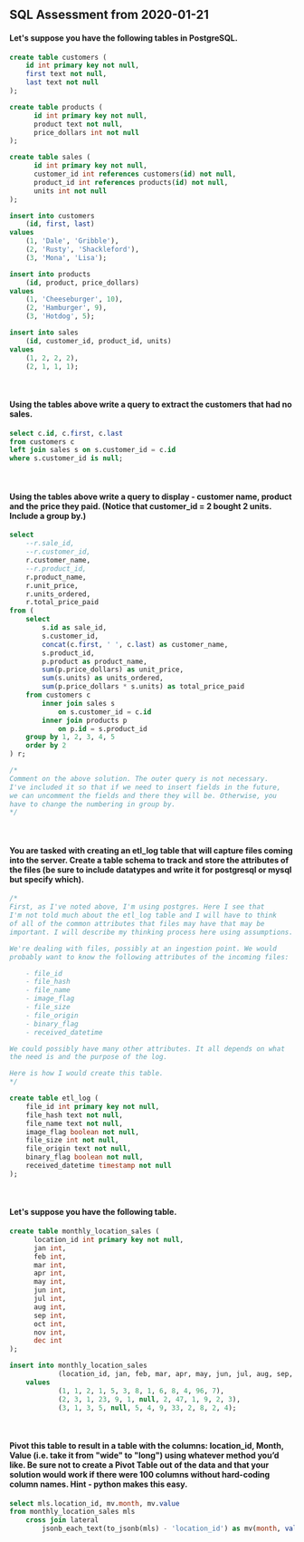 ## SQL Assessment from 2020-01-21

#### Let's suppose you have the following tables in PostgreSQL.

```SQL
create table customers (
    id int primary key not null,
    first text not null,
    last text not null
);

create table products (
      id int primary key not null,
      product text not null,
      price_dollars int not null
);

create table sales (
      id int primary key not null,
      customer_id int references customers(id) not null,
      product_id int references products(id) not null,
      units int not null
);

insert into customers
    (id, first, last)
values
    (1, 'Dale', 'Gribble'),
    (2, 'Rusty', 'Shackleford'),
    (3, 'Mona', 'Lisa');

insert into products
    (id, product, price_dollars)
values
    (1, 'Cheeseburger', 10),
    (2, 'Hamburger', 9),
    (3, 'Hotdog', 5);

insert into sales
    (id, customer_id, product_id, units)
values
    (1, 2, 2, 2),
    (2, 1, 1, 1);
```
<br />

#### Using the tables above write a query to extract the customers that had no sales.


```SQL
select c.id, c.first, c.last
from customers c
left join sales s on s.customer_id = c.id
where s.customer_id is null;
```
<br />

#### Using the tables above write a query to display - customer name, product and the price they paid. (Notice that customer_id = 2 bought 2 units. Include a group by.)

```SQL
select
    --r.sale_id,
    --r.customer_id,
    r.customer_name,
    --r.product_id,
    r.product_name,
    r.unit_price,
    r.units_ordered,
    r.total_price_paid
from (
    select
        s.id as sale_id,
        s.customer_id,
        concat(c.first, ' ', c.last) as customer_name,
        s.product_id,
        p.product as product_name,
        sum(p.price_dollars) as unit_price,
        sum(s.units) as units_ordered,
        sum(p.price_dollars * s.units) as total_price_paid
    from customers c
        inner join sales s
            on s.customer_id = c.id
        inner join products p
            on p.id = s.product_id
    group by 1, 2, 3, 4, 5
    order by 2
) r;

/*
Comment on the above solution. The outer query is not necessary.
I've included it so that if we need to insert fields in the future,
we can uncomment the fields and there they will be. Otherwise, you
have to change the numbering in group by.
*/
```
<br />

#### You are tasked with creating an etl_log table that will capture files coming into the server. Create a table schema to track and store the attributes of the files (be sure to include datatypes and write it for postgresql or mysql but specify which).

```SQL
/*
First, as I've noted above, I'm using postgres. Here I see that
I'm not told much about the etl_log table and I will have to think
of all of the common attributes that files may have that may be
important. I will describe my thinking process here using assumptions.

We're dealing with files, possibly at an ingestion point. We would
probably want to know the following attributes of the incoming files:

    - file_id
    - file_hash
    - file_name
    - image_flag
    - file_size
    - file_origin
    - binary_flag
    - received_datetime

We could possibly have many other attributes. It all depends on what
the need is and the purpose of the log.

Here is how I would create this table.
*/

create table etl_log (
    file_id int primary key not null,
    file_hash text not null,
    file_name text not null,
    image_flag boolean not null,
    file_size int not null,
    file_origin text not null,
    binary_flag boolean not null,
    received_datetime timestamp not null
);
```
<br />

#### Let's suppose you have the following table.

```SQL
create table monthly_location_sales (
      location_id int primary key not null,
      jan int,
      feb int,
      mar int,
      apr int,
      may int,
      jun int,
      jul int,
      aug int,
      sep int,
      oct int,
      nov int,
      dec int
);

insert into monthly_location_sales
            (location_id, jan, feb, mar, apr, may, jun, jul, aug, sep, oct, nov, dec)
    values
            (1, 1, 2, 1, 5,	3, 8, 1, 6,	8, 4, 96, 7),
            (2,	3, 1, 23, 9, 1, null, 2, 47, 1, 9, 2, 3),
            (3,	1, 3, 5, null, 5, 4, 9, 33, 2, 8, 2, 4);
```
<br />

#### Pivot this table to result in a table with the columns: location_id, Month, Value (i.e. take it from "wide" to "long") using whatever method you’d like. Be sure not to create a Pivot Table out of the data and that your solution would work if there were 100 columns without hard-coding column names. Hint - python makes this easy.

```SQL
select mls.location_id, mv.month, mv.value
from monthly_location_sales mls
    cross join lateral
        jsonb_each_text(to_jsonb(mls) - 'location_id') as mv(month, value);
```
